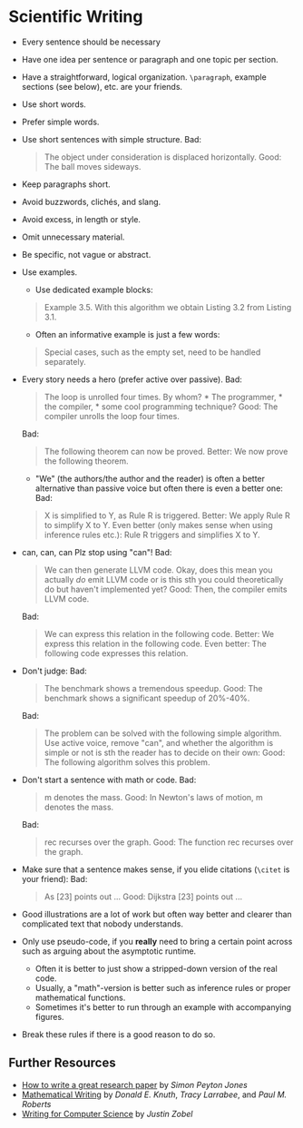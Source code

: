 # Scientific Writing

* Every sentence should be necessary
* Have one idea per sentence or paragraph and one topic per section.
* Have a straightforward, logical organization.
    `\paragraph`, example sections (see below), etc. are your friends.
* Use short words.
* Prefer simple words.
* Use short sentences with simple structure.
    Bad:
    > The object under consideration is displaced horizontally.
    Good:
    > The ball moves sideways.
* Keep paragraphs short.
* Avoid buzzwords, clichés, and slang.
* Avoid excess, in length or style.
* Omit unnecessary material.
* Be specific, not vague or abstract.

* Use examples.
    * Use dedicated example blocks:
    > Example 3.5. With this algorithm we obtain Listing 3.2 from Listing 3.1.
    * Often an informative example is just a few words:
    > Special cases, such as the empty set, need to be handled separately.

* Every story needs a hero (prefer active over passive).
    Bad:
    > The loop is unrolled four times.
    By whom?
        * The programmer,
        * the compiler,
        * some cool programming technique?
    Good:
    > The compiler unrolls the loop four times.

    Bad:
    > The following theorem can now be proved.
    Better:
    > We now prove the following theorem.

    * "We" (the authors/the author and the reader) is often a better alternative than passive voice but often there is even a better one:
    Bad:
    > X is simplified to Y, as Rule R is triggered.
    Better:
    > We apply Rule R to simplify X to Y.
    Even better (only makes sense when using inference rules etc.):
    > Rule R triggers and simplifies X to Y.

* can, can, can
    Plz stop using "can"!
    Bad:
    > We can then generate LLVM code.
    Okay, does this mean you actually *do* emit LLVM code or is this sth you could theoretically do but haven't implemented yet?
    Good:
    > Then, the compiler emits LLVM code.

    Bad:
    > We can express this relation in the following code.
    Better:
    > We express this relation in the following code.
    Even better:
    > The following code expresses this relation.

* Don't judge:
    Bad:
    > The benchmark shows a tremendous speedup.
    Good:
    > The benchmark shows a significant speedup of 20%-40%.

    Bad:
    >The problem can be solved with the following simple algorithm.
    Use active voice, remove "can", and whether the algorithm is simple or not is sth the reader has to decide on their own:
    Good:
    > The following algorithm solves this problem.

* Don't start a sentence with math or code.
    Bad:
    > m denotes the mass.
    Good:
    > In Newton's laws of motion, m denotes the mass.

    Bad:
    > rec recurses over the graph.
    Good:
    > The function rec recurses over the graph.

* Make sure that a sentence makes sense, if you elide citations (`\citet` is your friend):
    Bad:
    > As [23] points out ...
    Good:
    > Dijkstra [23] points out ...

* Good illustrations are a lot of work but often way better and clearer than complicated text that nobody understands.
* Only use pseudo-code, if you **really** need to bring a certain point across such as arguing about the asymptotic runtime.
    * Often it is better to just show a stripped-down version of the real code.
    * Usually, a "math"-version is better such as inference rules or proper mathematical functions.
    * Sometimes it's better to run through an example with accompanying figures.

* Break these rules if there is a good reason to do so.

## Further Resources

* [How to write a great research paper](https://www.microsoft.com/en-us/research/academic-program/write-great-research-paper/)
    by *Simon Peyton Jones*
* [Mathematical Writing](https://jmlr.csail.mit.edu/reviewing-papers/knuth_mathematical_writing.pdf)
    by *Donald E. Knuth*, *Tracy Larrabee*, and *Paul M. Roberts*
* [Writing for Computer Science](https://link.springer.com/book/10.1007/978-1-4471-6639-9)
    by *Justin Zobel*
